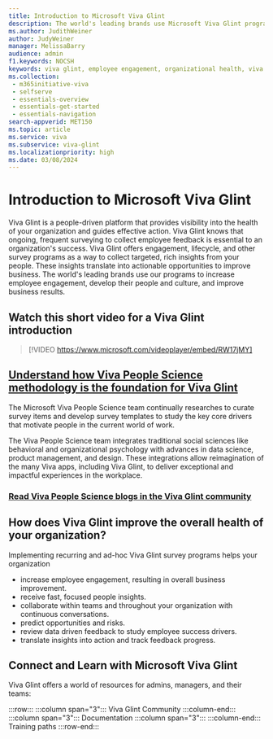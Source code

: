 ```yaml
---
title: Introduction to Microsoft Viva Glint 
description: The world's leading brands use Microsoft Viva Glint programs to increase employee engagement, develop their people and culture, and improve business results. 
ms.author: JudithWeiner
author: JudyWeiner
manager: MelissaBarry
audience: admin
f1.keywords: NOCSH
keywords: viva glint, employee engagement, organizational health, viva glint history
ms.collection: 
 - m365initiative-viva
 - selfserve
 - essentials-overview
 - essentials-get-started
 - essentials-navigation
search-appverid: MET150
ms.topic: article
ms.service: viva
ms.subservice: viva-glint
ms.localizationpriority: high
ms.date: 03/08/2024
---
```


# Introduction to Microsoft Viva Glint

Viva Glint is a people-driven platform that provides visibility into the health of your organization and guides effective action. Viva Glint knows that ongoing, frequent surveying to collect employee feedback is essential to an organization's success. Viva Glint offers engagement, lifecycle, and other survey programs as a way to collect targeted, rich insights from your people. These insights translate into actionable opportunities to improve business. The world's leading brands use our programs to increase employee engagement, develop their people and culture, and improve business results.

## Watch this short video for a Viva Glint introduction 

> [!VIDEO https://www.microsoft.com/videoplayer/embed/RW17jMY]

## [Understand how Viva People Science methodology is the foundation for Viva Glint](../../glint/start/people-science-viva-glint)

The Microsoft Viva People Science team continually researches to curate survey items and develop survey templates to study the key core drivers that motivate people in the current world of work.

The Viva People Science team integrates traditional social sciences like behavioral and organizational psychology with advances in data science, product management, and design. These integrations allow reimagination of the many Viva apps, including Viva Glint, to deliver exceptional and impactful experiences in the workplace.

### [Read Viva People Science blogs in the Viva Glint community](https://techcommunity.microsoft.com/t5/microsoft-viva-blog/bg-p/MicrosoftVivaBlog)

## How does Viva Glint improve the overall health of your organization?

Implementing recurring and ad-hoc Viva Glint survey programs helps your organization 

- increase employee engagement, resulting in overall business improvement.
- receive fast, focused people insights.
- collaborate within teams and throughout your organization with continuous conversations.
- predict opportunities and risks.
- review data driven feedback to study employee success drivers.
- translate insights into action and track feedback progress.

## Connect and Learn with Microsoft Viva Glint

Viva Glint offers a world of resources for admins, managers, and their teams:

:::row:::
   :::column span="3":::
   Viva Glint Community
   :::column-end:::
   :::column span="3":::
   Documentation
   :::column span="3":::
   :::column-end:::
   Training paths
:::row-end:::
   
      
     

